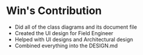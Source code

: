 # Win's Contribution
- Did all of the class diagrams and its document file
- Created the UI design for Field Engineer
- Helped with UI designs and Architectural design
- Combined everything into the DESIGN.md